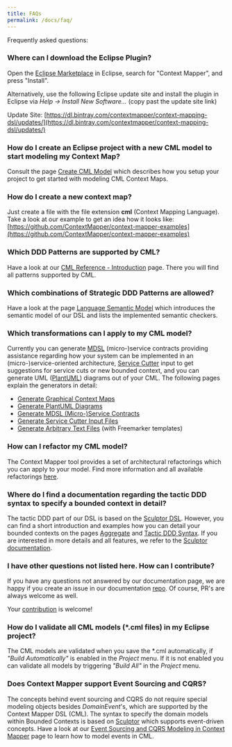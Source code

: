 ```yaml
---
title: FAQs
permalink: /docs/faq/
---
```


Frequently asked questions:

### Where can I download the Eclipse Plugin?
Open the [Eclipse Marketplace](https://marketplace.eclipse.org/content/context-mapper) in Eclipse, search for "Context Mapper", and press "Install".

Alternatively, use the following Eclipse update site and install the plugin in Eclipse via *Help -> Install New Software...* (copy past the update site link)

Update Site: [https://dl.bintray.com/contextmapper/context-mapping-dsl/updates/](https://dl.bintray.com/contextmapper/context-mapping-dsl/updates/)

### How do I create an Eclipse project with a new CML model to start modeling my Context Map?
Consult the page [Create CML Model](/docs/getting-started-create-project/) which describes how you setup your project to get started with modeling CML
Context Maps.

### How do I create a new context map?
Just create a file with the file extension **cml** (Context Mapping Language). Take a look at our example to get an idea how it looks like: [https://github.com/ContextMapper/context-mapper-examples](https://github.com/ContextMapper/context-mapper-examples)

### Which DDD Patterns are supported by CML?
Have a look at our [CML Reference - Introduction](/docs/language-reference/) page. There you will find all patterns supported by CML.

### Which combinations of Strategic DDD Patterns are allowed? 
Have a look at the page [Language Semantic Model](/docs/language-model/) which introduces the semantic model of our DSL and lists the implemented semantic checkers.

### Which transformations can I apply to my CML model?
Currently you can generate [MDSL](https://socadk.github.io/MDSL/) (micro-)service contracts providing assistance regarding how your
system can be implemented in an (micro-)service-oriented architecture, [Service Cutter](http://servicecutter.github.io/) input 
to get suggestions for service cuts or new bounded context, and you can generate UML ([PlantUML](http://plantuml.com/)) diagrams 
out of your CML. The following pages explain the generators in detail:

 * [Generate Graphical Context Maps](/docs/context-map-generator/)
 * [Generate PlantUML Diagrams](/docs/plant-uml/)
 * [Generate MDSL (Micro-)Service Contracts](/docs/mdsl/)
 * [Generate Service Cutter Input Files](/docs/service-cutter/)
 * [Generate Arbitrary Text Files](/docs/generic-freemarker-generator/) (with Freemarker templates)

### How can I refactor my CML model?
The Context Mapper tool provides a set of architectural refactorings which you can apply to your model. Find more information and all
available refactorings [here](/docs/architectural-refactorings).

### Where do I find a documentation regarding the tactic DDD syntax to specify a bounded context in detail?
The tactic DDD part of our DSL is based on the [Sculptor DSL](http://sculptorgenerator.org/). However, you can find a short introduction
and examples how you can detail your bounded contexts on the pages [Aggregate](/docs/aggregate/) and [Tactic DDD Syntax](/docs/tactic-ddd/).
If you are interested in more details and all features, we refer to the [Sculptor documentation](http://sculptorgenerator.org/documentation/advanced-tutorial).

### I have other questions not listed here. How can I contribute?
If you have any questions not answered by our documentation page, we are happy if you create an issue in our documentation [repo](https://github.com/ContextMapper/contextmapper.github.io/issues). Of course, PR's are always welcome as well.

Your [contribution](/getting-involved/) is welcome!

### How do I validate all CML models (*.cml files) in my Eclipse project?
The CML models are validated when you save the *.cml automatically, if _"Build Automatically"_ is enabled in the _Project_ menu.
If it is not enabled you can validate all models by triggering _"Build All"_ in the _Project_ menu.

### Does Context Mapper support Event Sourcing and CQRS?
The concepts behind event sourcing and CQRS do not require special modeling objects besides _DomainEvent_'s, which are supported by the Context Mapper DSL (CML). The syntax to specify
the domain models within Bounded Contexts is based on [Sculptor](http://sculptorgenerator.org/) which supports event-driven concepts. Have a look at our 
[Event Sourcing and CQRS Modeling in Context Mapper](/docs/event-sourcing-and-cqrs-modeling/) page to learn how to model events in CML.  
